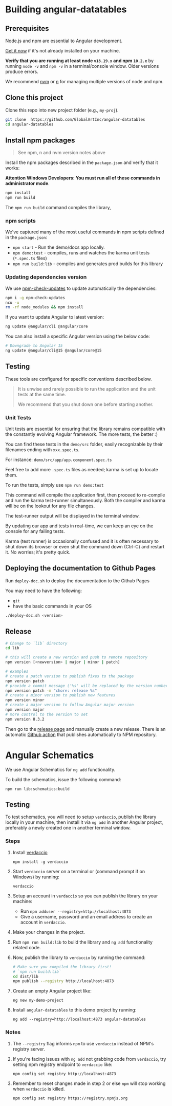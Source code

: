 # Building angular-datatables

## Prerequisites

Node.js and npm are essential to Angular development.

[Get it now](https://docs.npmjs.com/getting-started/installing-node) if it's not already installed on your machine.

**Verify that you are running at least node `v18.19.x` and npm `10.2.x`**
by running `node -v` and `npm -v` in a terminal/console window.
Older versions produce errors.

We recommend [nvm](https://github.com/creationix/nvm) or [n](https://github.com/tj/n) for managing multiple versions of node and npm.

## Clone this project

Clone this repo into new project folder (e.g., `my-proj`).

```bash
git clone  https://github.com/GlobalArtInc/angular-datatables
cd angular-datatables
```

## Install npm packages

> See npm, n and nvm version notes above

Install the npm packages described in the `package.json` and verify that it works:

**Attention Windows Developers: You must run all of these commands in administrator mode**.

```bash
npm install
npm run build
```

The `npm run build` command compiles the library,

### npm scripts

We've captured many of the most useful commands in npm scripts defined in the `package.json`:

- `npm start` - Run the demo/docs app locally.
- `npm demo:test` - compiles, runs and watches the karma unit tests (`*.spec.ts` files)
- `npm run build:lib` - compiles and generates prod builds for this library

### Updating dependencies version

We use [npm-check-updates](https://www.npmjs.org/package/npm-check-updates) to update automatically the dependencies:

```bash
npm i -g npm-check-updates
ncu -u
rm -rf node_modules && npm install
```

If you want to update Angular to latest version:

```bash
ng update @angular/cli @angular/core
```

You can also install a specific Angular version using the below code:

```bash
# Downgrade to Angular 15
ng update @angular/cli@15 @angular/core@15
```

## Testing

These tools are configured for specific conventions described below.

> It is unwise and rarely possible to run the application and the unit tests at the same time.
>
> We recommend that you shut down one before starting another.

### Unit Tests

Unit tests are essential for ensuring that the library remains compatible with the constantly evolving Angular framework. The more tests, the better :)

You can find these tests in the `demo/src` folder, easily recognizable by their filenames ending with `xxx.spec.ts`.

For instance: `demo/src/app/app.component.spec.ts`

Feel free to add more `.spec.ts` files as needed; karma is set up to locate them.

To run the tests, simply use `npm run demo:test`

This command will compile the application first, then proceed to re-compile and run the karma test-runner simultaneously.
Both the compiler and karma will be on the lookout for any file changes.

The test-runner output will be displayed in the terminal window.

By updating our app and tests in real-time, we can keep an eye on the console for any failing tests.

Karma (test runner) is occasionally confused and it is often necessary to shut down its browser or even shut the command down (Ctrl-C) and restart it. No worries; it's pretty quick.

## Deploying the documentation to Github Pages

Run `deploy-doc.sh` to deploy the documentation to the Github Pages

You may need to have the following:

- `git`
- have the basic commands in your OS

```bash
./deploy-doc.sh <version>
```

## Release

```sh
# Change to `lib` directory
cd lib

# this will create a new version and push to remote repository
npm version [<newversion> | major | minor | patch]

# examples
# create a patch version to publish fixes to the package
npm version patch
# provide a commit message ('%s' will be replaced by the version number)
npm version patch -m "chore: release %s"
# create a minor version to publish new features
npm version minor
# create a major version to follow Angular major version
npm version major
# more control to the version to set
npm version 8.3.2
```

Then go to the [release page](https://github.com/GlobalArtInc/angular-datatables/releases) and manually
create a new release. There is an automatic [Github action](./.github/workflows/publish.yml) that
publishes automatically to NPM repository.

# Angular Schematics

We use Angular Schematics for `ng add` functionality.

To build the schematics, issue the following command:

`npm run lib:schematics:build`

## Testing

To test schematics, you will need to setup `verdaccio`, publish the library locally in your machine, then install it via `ng add` in another Angular project, preferably a newly created one in another terminal window.

### Steps

1. Install [verdaccio](https://verdaccio.org/)

   `npm install -g verdaccio`

2. Start `verdaccio` server on a terminal or (command prompt if on Windows) by running:

   `verdaccio`

3. Setup an account in `verdaccio` so you can publish the library on your machine:

   - Run `npm adduser --registry=http://localhost:4873`
   - Give a username, password and an email address to create an account in `verdaccio`.

4. Make your changes in the project.

5. Run `npm run build:lib` to build the library and `ng add` functionality related code.

6. Now, publish the library to `verdaccio` by running the command:

   ```sh
   # Make sure you compiled the library first! 
   # `npm run build:lib`
   cd dist/lib
   npm publish --registry http://localhost:4873
   ```

5. Create an empty Angular project like:

   `ng new my-demo-project`

6. Install `angular-datatables` to this demo project by running:

   `ng add --registry=http://localhost:4873 angular-datatables`

### Notes

1. The `--registry` flag informs `npm` to use `verdaccio` instead of NPM's registry server.
2. If you're facing issues with `ng add` not grabbing code from `verdaccio`, try setting npm registry endpoint to `verdaccio` like:

   `npm config set registry http://localhost:4873`

3. Remember to reset changes made in step 2 or else `npm` will stop working when `verdaccio` is killed.

   `npm config set registry https://registry.npmjs.org`
